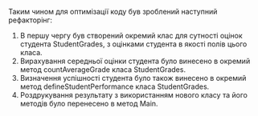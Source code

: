 Таким чином для оптимізації коду був зроблений наступний рефакторінг:
1. В першу чергу був створений окремий клас для сутності оцінок студента StudentGrades, з оцінками студента в якості полів цього класа.
2. Вирахування середньої оцінки студента було винесено в окремий метод countAverageGrade класа StudentGrades.
3. Визначення успішності студента було також винесено в окремий метод defineStudentPerformance  класа StudentGrades.
4. Роздрукування результату з використанням нового класу та його методів було перенесено в метод Main.